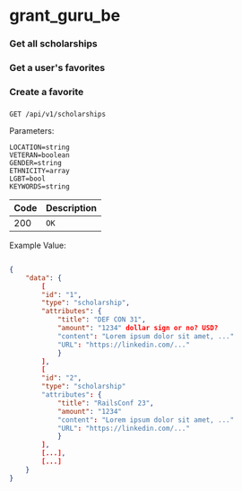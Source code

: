 # grant_guru_be

### Get all scholarships
### Get a user's favorites
### Create a favorite
### 


```http
GET /api/v1/scholarships
```

Parameters: <br>
```
LOCATION=string
VETERAN=boolean
GENDER=string
ETHNICITY=array
LGBT=bool
KEYWORDS=string
```

| Code | Description |
| :--- | :--- |
| 200 | `OK` |

Example Value:

```json

{
    "data": {
        [
        "id": "1",
        "type": "scholarship",
        "attributes": {
            "title": "DEF CON 31",
            "amount": "1234" dollar sign or no? USD?
            "content": "Lorem ipsum dolor sit amet, ..."
            "URL": "https://linkedin.com/..."
            }
        ],
        [
        "id": "2",
        "type": "scholarship"
        "attributes": {
            "title": "RailsConf 23",
            "amount": "1234"
            "content": "Lorem ipsum dolor sit amet, ..."
            "URL": "https://linkedin.com/..."
            }
        ],
        [...],
        [...]
    }
}
```
